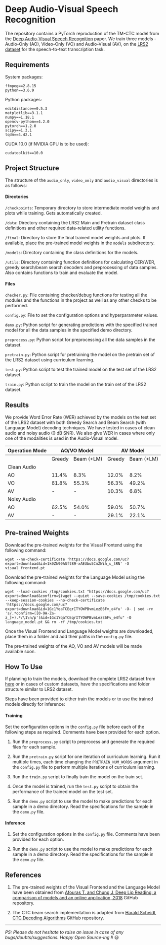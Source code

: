 # Deep Audio-Visual Speech Recognition

The repository contains a PyTorch reproduction of the TM-CTC model from the [Deep Audio-Visual Speech Recognition](https://arxiv.org/abs/1809.02108) paper. We train three models - Audio-Only (AO), Video-Only (VO) and Audio-Visual (AV), on the [LRS2 dataset](http://www.robots.ox.ac.uk/~vgg/data/lip_reading/lrs2.html) for the speech-to-text transcription task.

## Requirements

System packages:

	ffmpeg==2.8.15
	python==3.6.9

Python packages:

	editdistance==0.5.3
	matplotlib==3.1.1
	numpy==1.18.1
	opencv-python==4.2.0
	pytorch==1.2.0
	scipy==1.3.1
	tqdm==4.42.1

CUDA 10.0 (if NVIDIA GPU is to be used):

	cudatoolkit==10.0


## Project Structure

The structure of the `audio_only`, `video_only` and `audio_visual` directories is as follows:

#### Directories

`/checkpoints`: Temporary directory to store intermediate model weights and plots while training. Gets automatically created.

`/data`: Directory containing the LRS2 Main and Pretrain dataset class definitions and other required data-related utility functions.

`/final`: Directory to store the final trained model weights and plots. If available, place the pre-trained model weights in the `models` subdirectory.

`/models`: Directory containing the class definitions for the models.

`/utils`: Directory containing function definitions for calculating CER/WER, greedy search/beam search decoders and preprocessing of data samples. Also contains functions to train and evaluate the model.

#### Files

`checker.py`: File containing checker/debug functions for testing all the modules and the functions in the project as well as any other checks to be performed.

`config.py`: File to set the configuration options and hyperparameter values.

`demo.py`: Python script for generating predictions with the specified trained model for all the data samples in the specified demo directory.

`preprocess.py`: Python script for preprocessing all the data samples in the dataset.

`pretrain.py`: Python script for pretraining the model on the pretrain set of the LRS2 dataset using curriculum learning.

`test.py`: Python script to test the trained model on the test set of the LRS2 dataset.

`train.py`: Python script to train the model on the train set of the LRS2 dataset.


## Results

We provide Word Error Rate (WER) achieved by the models on the test set of the LRS2 dataset with both Greedy Search and Beam Search (with Language Model) decoding techniques. We have tested in cases of clean audio and noisy audio (0 dB SNR). We also give WER in cases where only one of the modalities is used in the Audio-Visual model.

<table>
<thead>
  <tr>
    <th>Operation Mode</th>
    <th colspan="2">AO/VO Model</th>
    <th colspan="2">AV Model</th>
  </tr>
</thead>
<tbody>
  <tr>
    <td></td>
    <td>Greedy</td>
    <td>Beam (+LM)<br></td>
    <td>Greedy</td>
    <td>Beam (+LM)</td>
  </tr>
  <tr>
    <td colspan="5">Clean Audio</td>
  </tr>
  <tr>
    <td>AO</td>
    <td>11.4%</td>
    <td>8.3%</td>
    <td>12.0%</td>
    <td>8.2%</td>
  </tr>
  <tr>
    <td>VO</td>
    <td>61.8%</td>
    <td>55.3%</td>
    <td>56.3%</td>
    <td>49.2%</td>
  </tr>
  <tr>
    <td>AV</td>
    <td>-</td>
    <td>-</td>
    <td>10.3%</td>
    <td>6.8%</td>
  </tr>
  <tr>
    <td colspan="5">Noisy Audio</td>
  </tr>
  <tr>
    <td>AO</td>
    <td>62.5%</td>
    <td>54.0%</td>
    <td>59.0%</td>
    <td>50.7%</td>
  </tr>
  <tr>
    <td>AV</td>
    <td>-</td>
    <td>-</td>
    <td>29.1%</td>
    <td>22.1%</td>
  </tr>
</tbody>
</table>


## Pre-trained Weights

Download the pre-trained weights for the Visual Frontend using the following command:

	wget --no-check-certificate 'https://docs.google.com/uc?export=download&id=1k0Zk90ASft89-xAEUbu5CmZWih_u_lRN' -O visual_frontend.pt

Download the pre-trained weights for the Language Model using the following command:

	wget --load-cookies /tmp/cookies.txt "https://docs.google.com/uc?export=download&confirm=$(wget --quiet --save-cookies /tmp/cookies.txt --keep-session-cookies --no-check-certificate 'https://docs.google.com/uc?export=download&id=1Gc1YqaTCEqrITYOWPBvmLezE6Fv_e4fu' -O- | sed -rn 's/.*confirm=([0-9A-Za-z_]+).*/\1\n/p')&id=1Gc1YqaTCEqrITYOWPBvmLezE6Fv_e4fu" -O language_model.pt && rm -rf /tmp/cookies.txt

Once the Visual Frontend and Language Model weights are downloaded, place them in a folder and add their paths in the `config.py` file.

The pre-trained weights of the AO, VO and AV models will be made available soon.

[//]: # (Please send an email at `smeetrs<AT>gmail.com` from your institutional email ID for the pre-trained weights of the AO, VO and AV models. Place the weights of each model in the corresponding `/final/models` directory.)


## How To Use

If planning to train the models, download the complete LRS2 dataset from [here](http://www.robots.ox.ac.uk/~vgg/data/lip_reading/lrs2.html) or in cases of custom datasets, have the specifications and folder structure similar to LRS2 dataset.

Steps have been provided to either train the models or to use the trained models directly for inference:

#### Training

Set the configuration options in the `config.py` file before each of the following steps as required. Comments have been provided for each option.

1. Run the `preprocess.py` script to preprocess and generate the required files for each sample.

2. Run the `pretrain.py` script for one iteration of curriculum learning. Run it multiple times, each time changing the `PRETRAIN_NUM_WORDS` argument in the `config.py` file to perform multiple iterations of curriculum learning.

3. Run the `train.py` script to finally train the model on the train set.

4. Once the model is trained, run the `test.py` script to obtain the performance of the trained model on the test set.

5. Run the `demo.py` script to use the model to make predictions for each sample in a demo directory. Read the specifications for the sample in the `demo.py` file.

#### Inference

1. Set the configuration options in the `config.py` file. Comments have been provided for each option.

2. Run the `demo.py` script to use the model to make predictions for each sample in a demo directory. Read the specifications for the sample in the `demo.py` file.


## References

1. The pre-trained weights of the Visual Frontend and the Language Model have been obtained from [Afouras T. and Chung J, Deep Lip Reading: a comparison of models and an online application, 2018](https://github.com/afourast/deep_lip_reading) GitHub repository.

2. The CTC beam search implementation is adapted from [Harald Scheidl, CTC Decoding Algorithms](https://github.com/githubharald/CTCDecoder) GitHub repository.

***

*PS: Please do not hesitate to raise an issue in case of any bugs/doubts/suggestions. Happy Open Source-ing !!* 😃
